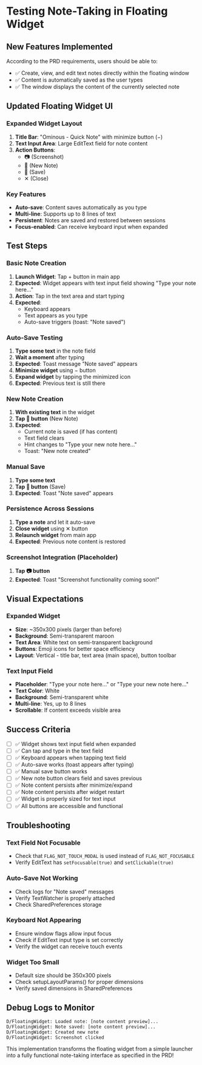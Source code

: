 # Testing Note-Taking in Floating Widget

## New Features Implemented

According to the PRD requirements, users should be able to:
- ✅ Create, view, and edit text notes directly within the floating window
- ✅ Content is automatically saved as the user types
- ✅ The window displays the content of the currently selected note

## Updated Floating Widget UI

### Expanded Widget Layout
1. **Title Bar**: "Ominous - Quick Note" with minimize button (−)
2. **Text Input Area**: Large EditText field for note content
3. **Action Buttons**:
   - 📷 (Screenshot)
   - 📄 (New Note)
   - 💾 (Save)
   - ✕ (Close)

### Key Features
- **Auto-save**: Content saves automatically as you type
- **Multi-line**: Supports up to 8 lines of text
- **Persistent**: Notes are saved and restored between sessions
- **Focus-enabled**: Can receive keyboard input when expanded

## Test Steps

### Basic Note Creation
1. **Launch Widget**: Tap + button in main app
2. **Expected**: Widget appears with text input field showing "Type your note here..."
3. **Action**: Tap in the text area and start typing
4. **Expected**: 
   - Keyboard appears
   - Text appears as you type
   - Auto-save triggers (toast: "Note saved")

### Auto-Save Testing
1. **Type some text** in the note field
2. **Wait a moment** after typing
3. **Expected**: Toast message "Note saved" appears
4. **Minimize widget** using − button
5. **Expand widget** by tapping the minimized icon
6. **Expected**: Previous text is still there

### New Note Creation
1. **With existing text** in the widget
2. **Tap 📄 button** (New Note)
3. **Expected**:
   - Current note is saved (if has content)
   - Text field clears
   - Hint changes to "Type your new note here..."
   - Toast: "New note created"

### Manual Save
1. **Type some text**
2. **Tap 💾 button** (Save)
3. **Expected**: Toast "Note saved" appears

### Persistence Across Sessions
1. **Type a note** and let it auto-save
2. **Close widget** using ✕ button
3. **Relaunch widget** from main app
4. **Expected**: Previous note content is restored

### Screenshot Integration (Placeholder)
1. **Tap 📷 button**
2. **Expected**: Toast "Screenshot functionality coming soon!"

## Visual Expectations

### Expanded Widget
- **Size**: ~350x300 pixels (larger than before)
- **Background**: Semi-transparent maroon
- **Text Area**: White text on semi-transparent background
- **Buttons**: Emoji icons for better space efficiency
- **Layout**: Vertical - title bar, text area (main space), button toolbar

### Text Input Field
- **Placeholder**: "Type your note here..." or "Type your new note here..."
- **Text Color**: White
- **Background**: Semi-transparent white
- **Multi-line**: Yes, up to 8 lines
- **Scrollable**: If content exceeds visible area

## Success Criteria
- [ ] ✅ Widget shows text input field when expanded
- [ ] ✅ Can tap and type in the text field
- [ ] ✅ Keyboard appears when tapping text field
- [ ] ✅ Auto-save works (toast appears after typing)
- [ ] ✅ Manual save button works
- [ ] ✅ New note button clears field and saves previous
- [ ] ✅ Note content persists after minimize/expand
- [ ] ✅ Note content persists after widget restart
- [ ] ✅ Widget is properly sized for text input
- [ ] ✅ All buttons are accessible and functional

## Troubleshooting

### Text Field Not Focusable
- Check that `FLAG_NOT_TOUCH_MODAL` is used instead of `FLAG_NOT_FOCUSABLE`
- Verify EditText has `setFocusable(true)` and `setClickable(true)`

### Auto-Save Not Working
- Check logs for "Note saved" messages
- Verify TextWatcher is properly attached
- Check SharedPreferences storage

### Keyboard Not Appearing
- Ensure window flags allow input focus
- Check if EditText input type is set correctly
- Verify the widget can receive touch events

### Widget Too Small
- Default size should be 350x300 pixels
- Check setupLayoutParams() for proper dimensions
- Verify saved dimensions in SharedPreferences

## Debug Logs to Monitor
```
D/FloatingWidget: Loaded note: [note content preview]...
D/FloatingWidget: Note saved: [note content preview]...
D/FloatingWidget: Created new note
D/FloatingWidget: Screenshot clicked
```

This implementation transforms the floating widget from a simple launcher into a fully functional note-taking interface as specified in the PRD!